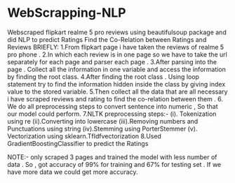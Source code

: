 # WebScrapping-NLP
Webscraped flipkart realme 5 pro reviews using beautifulsoup package and did NLP  to predict Ratings
Find the Co-Relation between Ratings and Reviews 
BRIEFLY:
         1.From flipkart page i have taken the reviews of realme 5 pro phone . 
         2.In which each review is in one page so we have to take the url separately for each page and parser each page .
         3.After parsing into the page . Collect all the information in one variable and access the information by finding the root 
           class.
         4.After finding the root class . Using loop statement try to find the information hidden inside the class by giving index value
           to the stored variable. 
         5.Then collect all the data that are all necessary i have scraped reviews and rating to find the co-relation between them . 
         6. We do all preprocessing steps to convert sentence into numeric , So that our model could perform.
         7.NLTK preprocessing steps:-
                     (i). Tokenization using re
                    (ii).Converting into lowercase
                   (iii).Removing numbers and Punctuations using string
                    (iv).Stemming using PorterStemmer
                     (v). Vectorization using sklearn.TfIdfvectorization
         8.Used GradientBoostingClassifier to predict the Ratings


NOTE:-
          only scraped 3 pages and trained the model with less number of data . So , got accuracy of 99% for training and 67% for testing           set . If we have more data we could get more accuracy. 
        
